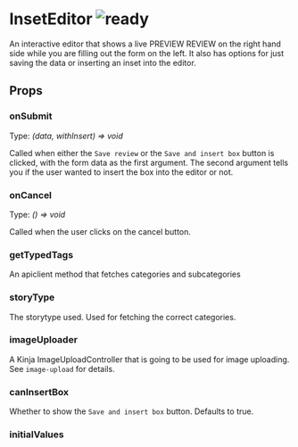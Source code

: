 # InsetEditor ![ready](status-images/ready.svg)

An interactive editor that shows a live PREVIEW REVIEW on the right hand side while you are filling out the form on the left. It also has options for just saving the data or inserting an inset into the editor.

<!-- STORY -->

## Props

### onSubmit

Type: _(data, withInsert) => void_

Called when either the `Save review` or the `Save and insert box` button is clicked, with the form data as the first argument. The second argument tells you if the user wanted to insert the box into the editor or not.

### onCancel

Type: _() => void_

Called when the user clicks on the cancel button.

### getTypedTags

An apiclient method that fetches categories and subcategories

### storyType

The storytype used. Used for fetching the correct categories.

### imageUploader

A Kinja ImageUploadController that is going to be used for image uploading. See `image-upload` for details.

### canInsertBox

Whether to show the `Save and insert box` button. Defaults to true.

### initialValues
